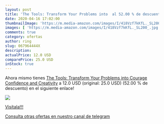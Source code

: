 ```yaml
---
layout: post
title: 'The Tools: Transform Your Problems into  al 52.00 % de descuento'
date: 2020-04-16 17:02:00
thumbnailImage: 'https://m.media-amazon.com/images/I/418Vzf7kKfL._SL200_.jpg'
images: [ 'https://m.media-amazon.com/images/I/418Vzf7kKfL._SL200_.jpg' ]
comments: true
category: ofertas
author: ring
slug: 067964444X
description:
actualPrice: 12.0 USD
comparePrice: 25.0 USD
inStock: true
---
```


Ahora mismo tienes [The Tools: Transform Your Problems into Courage  Confidence  and Creativity](https://www.amazon.com/dp/067964444X/?tag=redken08-20) a 12.0 USD (original: 25.0 USD) (52.00 %  de descuento) en el siguiente enlace!

[![](https://m.media-amazon.com/images/I/418Vzf7kKfL._SL200_.jpg)](https://www.amazon.com/dp/067964444X/?tag=redken08-20)

[Visítala!!!](https://www.amazon.com/dp/067964444X/?tag=redken08-20)

[Consulta otras ofertas en nuestro canal de telegram](https://t.me/s/ofertas25)
